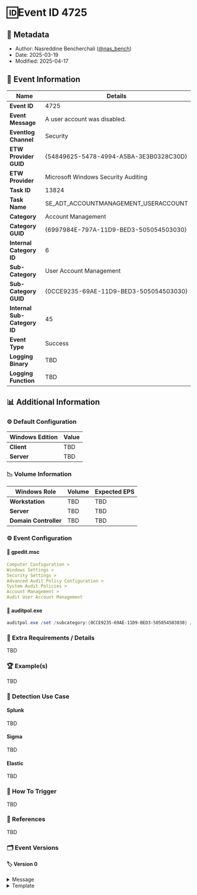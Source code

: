 # 🆔Event ID 4725

## 📝 Metadata

- Author: Nasreddine Bencherchali ([@nas_bench](https://x.com/nas_bench))
- Date: 2025-03-19
- Modified: 2025-04-17

## 📄 Event Information

| Name | Details |
|--|--|
| **Event ID** | 4725 |
| **Event Message** | A user account was disabled. |
| **Eventlog Channel** | Security |
| **ETW Provider GUID** | {54849625-5478-4994-A5BA-3E3B0328C30D} |
| **ETW Provider** | Microsoft Windows Security Auditing |
| **Task ID** | 13824 |
| **Task Name** | SE_ADT_ACCOUNTMANAGEMENT_USERACCOUNT |
| **Category** | Account Management |
| **Category GUID** | {6997984E-797A-11D9-BED3-505054503030} |
| **Internal Category ID** | 6 |
| **Sub-Category** | User Account Management |
| **Sub-Category GUID** | {0CCE9235-69AE-11D9-BED3-505054503030} |
| **Internal Sub-Category ID** | 45 |
| **Event Type** | Success |
| **Logging Binary** | TBD |
| **Logging Function** | TBD |

## 📊 Additional Information

### ⚙️ Default Configuration

| Windows Edition | Value |
|--|--|
| **Client** | TBD |
| **Server** | TBD |

### 📉 Volume Information

| Windows Role | Volume | Expected EPS |
|--|--|--|
| **Workstation** | TBD | TBD |
| **Server** | TBD | TBD |
| **Domain Controller** | TBD | TBD |

### ⚙️ Event Configuration

#### 🔧 gpedit.msc

```yml
Computer Configuration >
Windows Settings >
Security Settings >
Advanced Audit Policy Configuration >
System Audit Policies >
Account Management >
Audit User Account Management
```

#### 🔧 auditpol.exe

```powershell
auditpol.exe /set /subcategory:{0CCE9235-69AE-11D9-BED3-505054503030} /success:enable /failure:enable
```

### 📌 Extra Requirements / Details

TBD

### 🏆 Example(s)

TBD

### 🔎 Detection Use Case

#### Splunk

TBD

#### Sigma

TBD

#### Elastic

TBD

### 🎯 How To Trigger

TBD

### 🔗 References

TBD

### 🗂️ Event Versions

#### 🏷️ Version 0

<details>
    <summary>Message</summary>

```xml
TBD
```
</details>

<details>
    <summary>Template</summary>

```xml
TBD
```
</details>

